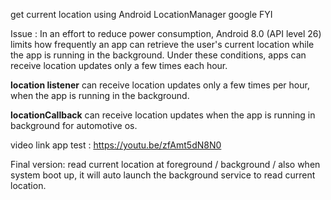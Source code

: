 get current location using Android LocationManager google
FYI

Issue : 
In an effort to reduce power consumption, Android 8.0 (API level 26) limits how frequently an app can retrieve the user's current location while the app is running in the background. Under these conditions, apps can receive location updates only a few times each hour. 


**location listener** can receive location updates only a few times per hour, when the app is running in the background.

**locationCallback**  can receive location updates when the app is running in background for automotive os.



video link app test : https://youtu.be/zfAmt5dN8N0 
 



Final version:
read current location at foreground  / background /  also when system boot up, it will auto launch the background service to read current location. 
